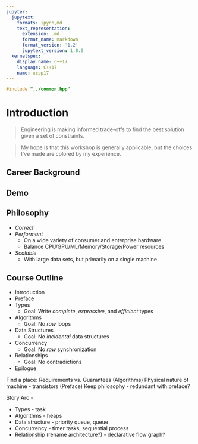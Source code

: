 ```yaml
---
jupyter:
  jupytext:
    formats: ipynb,md
    text_representation:
      extension: .md
      format_name: markdown
      format_version: '1.2'
      jupytext_version: 1.8.0
  kernelspec:
    display_name: C++17
    language: C++17
    name: xcpp17
---
```


```c++ slideshow={"slide_type": "skip"}
#include "../common.hpp"
```

<!-- #region slideshow={"slide_type": "slide"} -->
# Introduction

> Engineering is making informed trade-offs to find the best solution given a set of constraints.


> My hope is that this workshop is generally applicable, but the choices I've made are colored by my experience.
<!-- #endregion -->

<!-- #region slideshow={"slide_type": "slide"} -->
## Career Background
<!-- #endregion -->

<!-- #region slideshow={"slide_type": "slide"} -->
## Demo
<!-- #endregion -->

<!-- #region slideshow={"slide_type": "slide"} -->
## Philosophy

- _Correct_
- _Performant_
    - On a wide variety of consumer and enterprise hardware
    - Balance CPU/GPU/ML/Memory/Storage/Power resources
- _Scalable_
    - With large data sets, but primarily on a single machine
<!-- #endregion -->

<!-- #region slideshow={"slide_type": "slide"} -->
## Course Outline

- Introduction
- Preface
- Types
    - Goal: Write _complete_, _expressive_, and _efficient_ types
- Algorithms
    - Goal: No _raw_ loops
- Data Structures
    - Goal: No _incidental_ data structures
- Concurrency
    - Goal: No _raw_ synchronization
- Relationships
    - Goal: No contradictions
- Epilogue
<!-- #endregion -->

Find a place:
Requirements vs. Guarantees (Algorithms)
Physical nature of machine - transistors (Preface)
Keep philosophy - redundant with preface?

Story Arc -
- Types - task
- Algorithms - heaps
- Data structure - priority queue, queue
- Concurrency - timer tasks, sequential process
- Relationship (rename architecture?) - declarative flow graph?

